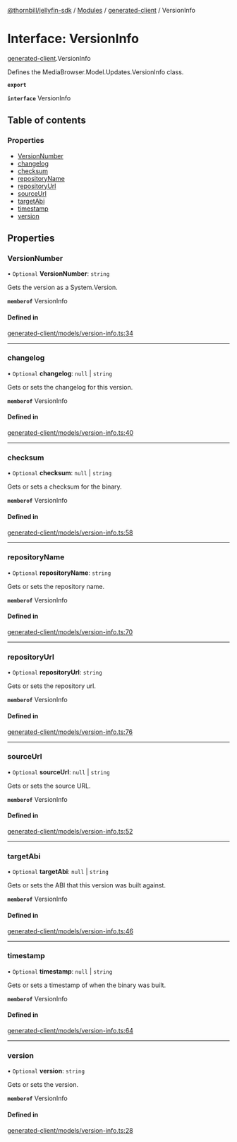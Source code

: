 [@thornbill/jellyfin-sdk](../README.md) / [Modules](../modules.md) / [generated-client](../modules/generated_client.md) / VersionInfo

# Interface: VersionInfo

[generated-client](../modules/generated_client.md).VersionInfo

Defines the MediaBrowser.Model.Updates.VersionInfo class.

**`export`**

**`interface`** VersionInfo

## Table of contents

### Properties

- [VersionNumber](generated_client.VersionInfo.md#versionnumber)
- [changelog](generated_client.VersionInfo.md#changelog)
- [checksum](generated_client.VersionInfo.md#checksum)
- [repositoryName](generated_client.VersionInfo.md#repositoryname)
- [repositoryUrl](generated_client.VersionInfo.md#repositoryurl)
- [sourceUrl](generated_client.VersionInfo.md#sourceurl)
- [targetAbi](generated_client.VersionInfo.md#targetabi)
- [timestamp](generated_client.VersionInfo.md#timestamp)
- [version](generated_client.VersionInfo.md#version)

## Properties

### VersionNumber

• `Optional` **VersionNumber**: `string`

Gets the version as a System.Version.

**`memberof`** VersionInfo

#### Defined in

[generated-client/models/version-info.ts:34](https://github.com/thornbill/jellyfin-sdk-typescript/blob/3ae780a/src/generated-client/models/version-info.ts#L34)

___

### changelog

• `Optional` **changelog**: ``null`` \| `string`

Gets or sets the changelog for this version.

**`memberof`** VersionInfo

#### Defined in

[generated-client/models/version-info.ts:40](https://github.com/thornbill/jellyfin-sdk-typescript/blob/3ae780a/src/generated-client/models/version-info.ts#L40)

___

### checksum

• `Optional` **checksum**: ``null`` \| `string`

Gets or sets a checksum for the binary.

**`memberof`** VersionInfo

#### Defined in

[generated-client/models/version-info.ts:58](https://github.com/thornbill/jellyfin-sdk-typescript/blob/3ae780a/src/generated-client/models/version-info.ts#L58)

___

### repositoryName

• `Optional` **repositoryName**: `string`

Gets or sets the repository name.

**`memberof`** VersionInfo

#### Defined in

[generated-client/models/version-info.ts:70](https://github.com/thornbill/jellyfin-sdk-typescript/blob/3ae780a/src/generated-client/models/version-info.ts#L70)

___

### repositoryUrl

• `Optional` **repositoryUrl**: `string`

Gets or sets the repository url.

**`memberof`** VersionInfo

#### Defined in

[generated-client/models/version-info.ts:76](https://github.com/thornbill/jellyfin-sdk-typescript/blob/3ae780a/src/generated-client/models/version-info.ts#L76)

___

### sourceUrl

• `Optional` **sourceUrl**: ``null`` \| `string`

Gets or sets the source URL.

**`memberof`** VersionInfo

#### Defined in

[generated-client/models/version-info.ts:52](https://github.com/thornbill/jellyfin-sdk-typescript/blob/3ae780a/src/generated-client/models/version-info.ts#L52)

___

### targetAbi

• `Optional` **targetAbi**: ``null`` \| `string`

Gets or sets the ABI that this version was built against.

**`memberof`** VersionInfo

#### Defined in

[generated-client/models/version-info.ts:46](https://github.com/thornbill/jellyfin-sdk-typescript/blob/3ae780a/src/generated-client/models/version-info.ts#L46)

___

### timestamp

• `Optional` **timestamp**: ``null`` \| `string`

Gets or sets a timestamp of when the binary was built.

**`memberof`** VersionInfo

#### Defined in

[generated-client/models/version-info.ts:64](https://github.com/thornbill/jellyfin-sdk-typescript/blob/3ae780a/src/generated-client/models/version-info.ts#L64)

___

### version

• `Optional` **version**: `string`

Gets or sets the version.

**`memberof`** VersionInfo

#### Defined in

[generated-client/models/version-info.ts:28](https://github.com/thornbill/jellyfin-sdk-typescript/blob/3ae780a/src/generated-client/models/version-info.ts#L28)
